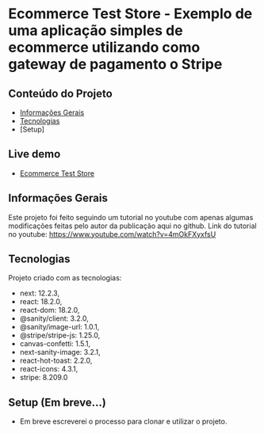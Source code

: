 # Ecommerce Test Store - Exemplo de uma aplicação simples de ecommerce utilizando como gateway de pagamento o Stripe

## Conteúdo do Projeto

- [Informações Gerais](#informações-gerais)
- [Tecnologias](#tecnologias)
- [Setup]

## Live demo

- [Ecommerce Test Store](https://ecommerce-example-pk7.vercel.app/)

## Informações Gerais

Este projeto foi feito seguindo um tutorial no youtube com apenas algumas modificações feitas pelo autor da publicação aqui no github.
Link do tutorial no youtube: https://www.youtube.com/watch?v=4mOkFXyxfsU

## Tecnologias

Projeto criado com as tecnologias:

- next: 12.2.3,
- react: 18.2.0,
- react-dom: 18.2.0,
- @sanity/client: 3.2.0,
- @sanity/image-url: 1.0.1,
- @stripe/stripe-js: 1.25.0,
- canvas-confetti: 1.5.1,
- next-sanity-image: 3.2.1,
- react-hot-toast: 2.2.0,
- react-icons: 4.3.1,
- stripe: 8.209.0

## Setup (Em breve...)

- Em breve escreverei o processo para clonar e utilizar o projeto.
